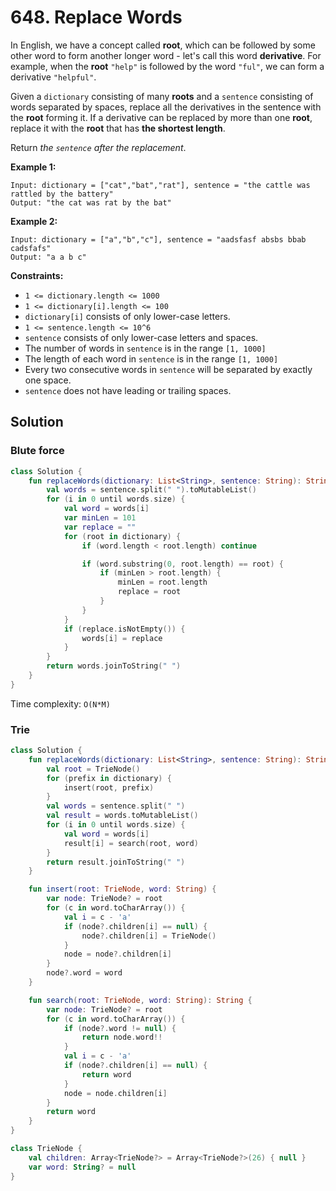 # 648. Replace Words

In English, we have a concept called **root**, which can be followed by some other word to form another longer word - let's call this word **derivative**. For example, when the **root** `"help"` is followed by the word `"ful"`, we can form a derivative `"helpful"`.

Given a `dictionary` consisting of many **roots** and a `sentence` consisting of words separated by spaces, replace all the derivatives in the sentence with the **root** forming it. If a derivative can be replaced by more than one **root**, replace it with the **root** that has **the shortest length**.

Return *the `sentence` after the replacement*.

 
**Example 1:**
```
Input: dictionary = ["cat","bat","rat"], sentence = "the cattle was rattled by the battery"
Output: "the cat was rat by the bat"
```
**Example 2:**
```
Input: dictionary = ["a","b","c"], sentence = "aadsfasf absbs bbab cadsfafs"
Output: "a a b c"
```

**Constraints:**

- `1 <= dictionary.length <= 1000`
- `1 <= dictionary[i].length <= 100`
- `dictionary[i]` consists of only lower-case letters.
- `1 <= sentence.length <= 10^6`
- `sentence` consists of only lower-case letters and spaces.
- The number of words in `sentence` is in the range `[1, 1000]`
- The length of each word in `sentence` is in the range `[1, 1000]`
- Every two consecutive words in `sentence` will be separated by exactly one space.
- `sentence` does not have leading or trailing spaces.

## Solution
### Blute force
```kotlin
class Solution {
    fun replaceWords(dictionary: List<String>, sentence: String): String {
        val words = sentence.split(" ").toMutableList()
        for (i in 0 until words.size) {
            val word = words[i]
            var minLen = 101
            var replace = ""
            for (root in dictionary) {
                if (word.length < root.length) continue

                if (word.substring(0, root.length) == root) {
                    if (minLen > root.length) {
                        minLen = root.length
                        replace = root
                    }
                }
            }
            if (replace.isNotEmpty()) {
                words[i] = replace
            }
        }
        return words.joinToString(" ")
    }
}
```

Time complexity: `O(N*M)`

### Trie
```kotlin
class Solution {
    fun replaceWords(dictionary: List<String>, sentence: String): String {
        val root = TrieNode()
        for (prefix in dictionary) {
            insert(root, prefix)
        }
        val words = sentence.split(" ")
        val result = words.toMutableList()
        for (i in 0 until words.size) {
            val word = words[i]
            result[i] = search(root, word)
        }
        return result.joinToString(" ")
    }

    fun insert(root: TrieNode, word: String) {
        var node: TrieNode? = root
        for (c in word.toCharArray()) {
            val i = c - 'a'
            if (node?.children[i] == null) {
                node?.children[i] = TrieNode()
            }
            node = node?.children[i]
        }
        node?.word = word
    }

    fun search(root: TrieNode, word: String): String {
        var node: TrieNode? = root
        for (c in word.toCharArray()) {
            if (node?.word != null) {
                return node.word!!
            }
            val i = c - 'a'
            if (node?.children[i] == null) {
                return word
            }
            node = node.children[i]
        }
        return word
    }
}

class TrieNode {
    val children: Array<TrieNode?> = Array<TrieNode?>(26) { null }
    var word: String? = null
}
```